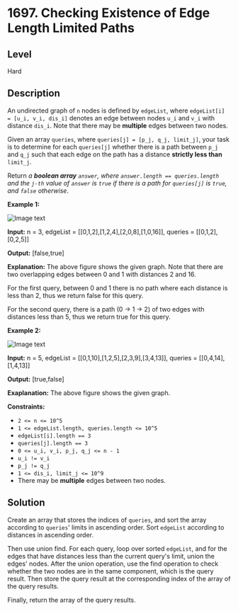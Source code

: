 # 1697. Checking Existence of Edge Length Limited Paths
## Level
Hard

## Description
An undirected graph of `n` nodes is defined by `edgeList`, where `edgeList[i] = [u_i, v_i, dis_i]` denotes an edge between nodes `u_i` and `v_i` with distance `dis_i`. Note that there may be **multiple** edges between two nodes.

Given an array `queries`, where `queries[j] = [p_j, q_j, limit_j]`, your task is to determine for each `queries[j]` whether there is a path between `p_j` and `q_j` such that each edge on the path has a distance **strictly less than** `limit_j`.

Return *a **boolean array** `answer`, where `answer.length == queries.length` and the `j-th` value of `answer` is `true` if there is a path for `queries[j]` is `true`, and `false` otherwise*.

**Example 1:**

![Image text](https://assets.leetcode.com/uploads/2020/12/08/h.png)

**Input:** n = 3, edgeList = [[0,1,2],[1,2,4],[2,0,8],[1,0,16]], queries = [[0,1,2],[0,2,5]]

**Output:** [false,true]

**Explanation:** The above figure shows the given graph. Note that there are two overlapping edges between 0 and 1 with distances 2 and 16.

For the first query, between 0 and 1 there is no path where each distance is less than 2, thus we return false for this query.

For the second query, there is a path (0 -> 1 -> 2) of two edges with distances less than 5, thus we return true for this query.

**Example 2:**

![Image text](https://assets.leetcode.com/uploads/2020/12/08/q.png)

**Input:** n = 5, edgeList = [[0,1,10],[1,2,5],[2,3,9],[3,4,13]], queries = [[0,4,14],[1,4,13]]

**Output:** [true,false]

**Exaplanation:** The above figure shows the given graph.

**Constraints:**

* `2 <= n <= 10^5`
* `1 <= edgeList.length, queries.length <= 10^5`
* `edgeList[i].length == 3`
* `queries[j].length == 3`
* `0 <= u_i, v_i, p_j, q_j <= n - 1`
* `u_i != v_i`
* `p_j != q_j`
* `1 <= dis_i, limit_j <= 10^9`
* There may be **multiple** edges between two nodes.

## Solution
Create an array that stores the indices of `queries`, and sort the array according to `queries`' limits in ascending order. Sort `edgeList` according to distances in ascending order.

Then use union find. For each query, loop over sorted `edgeList`, and for the edges that have distances less than the current query's limit, union the edges' nodes. After the union operation, use the find operation to check whether the two nodes are in the same component, which is the query result. Then store the query result at the corresponding index of the array of the query results.

Finally, return the array of the query results.
